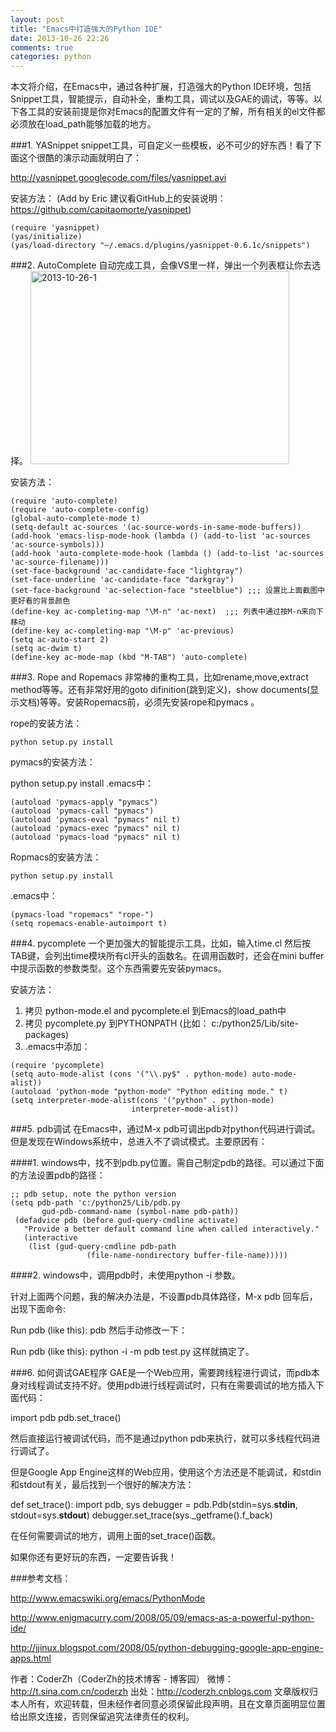 ```yaml
---
layout: post
title: "Emacs中打造强大的Python IDE"
date: 2013-10-26 22:26
comments: true
categories: python
---
```


本文将介绍，在Emacs中，通过各种扩展，打造强大的Python IDE环境，包括Snippet工具，智能提示，自动补全，重构工具，调试以及GAE的调试，等等。以下各工具的安装前提是你对Emacs的配置文件有一定的了解，所有相关的el文件都必须放在load_path能够加载的地方。

###1. YASnippet
snippet工具，可自定义一些模板，必不可少的好东西！看了下面这个很酷的演示动画就明白了：

http://yasnippet.googlecode.com/files/yasnippet.avi

安装方法：
(Add by Eric 建议看GitHub上的安装说明：https://github.com/capitaomorte/yasnippet)

<!-- more -->

```
(require 'yasnippet)
(yas/initialize)
(yas/load-directory "~/.emacs.d/plugins/yasnippet-0.6.1c/snippets")
```

###2. AutoComplete
自动完成工具，会像VS里一样，弹出一个列表框让你去选择。
<a href="http://www.flickr.com/photos/105999540@N03/10493765485/" title="2013-10-26-1 by EricShj, on Flickr"><img src="http://farm4.staticflickr.com/3678/10493765485_ce80f8cd35.jpg" width="414" height="309" alt="2013-10-26-1"></a>

安装方法：

```
(require 'auto-complete)
(require 'auto-complete-config)
(global-auto-complete-mode t)
(setq-default ac-sources '(ac-source-words-in-same-mode-buffers))
(add-hook 'emacs-lisp-mode-hook (lambda () (add-to-list 'ac-sources 'ac-source-symbols)))
(add-hook 'auto-complete-mode-hook (lambda () (add-to-list 'ac-sources 'ac-source-filename)))
(set-face-background 'ac-candidate-face "lightgray")
(set-face-underline 'ac-candidate-face "darkgray")
(set-face-background 'ac-selection-face "steelblue") ;;; 设置比上面截图中更好看的背景颜色
(define-key ac-completing-map "\M-n" 'ac-next)  ;;; 列表中通过按M-n来向下移动
(define-key ac-completing-map "\M-p" 'ac-previous)
(setq ac-auto-start 2)
(setq ac-dwim t)
(define-key ac-mode-map (kbd "M-TAB") 'auto-complete)
```

###3. Rope and Ropemacs
非常棒的重构工具，比如rename,move,extract method等等。还有非常好用的goto difinition(跳到定义)，show documents(显示文档)等等。安装Ropemacs前，必须先安装rope和pymacs 。

rope的安装方法：
```
python setup.py install
```
pymacs的安装方法：

python setup.py install
.emacs中：

```
(autoload 'pymacs-apply "pymacs")
(autoload 'pymacs-call "pymacs")
(autoload 'pymacs-eval "pymacs" nil t)
(autoload 'pymacs-exec "pymacs" nil t)
(autoload 'pymacs-load "pymacs" nil t)
```

Ropmacs的安装方法：

```
python setup.py install
```
.emacs中：

```
(pymacs-load "ropemacs" "rope-")
(setq ropemacs-enable-autoimport t)
```

###4. pycomplete
一个更加强大的智能提示工具，比如，输入time.cl 然后按TAB键，会列出time模块所有cl开头的函数名。在调用函数时，还会在mini buffer中提示函数的参数类型。这个东西需要先安装pymacs。

安装方法：

1. 拷贝 python-mode.el and pycomplete.el 到Emacs的load_path中
2. 拷贝 pycomplete.py 到PYTHONPATH (比如： c:/python25/Lib/site-packages)
3. .emacs中添加：

```
(require 'pycomplete)
(setq auto-mode-alist (cons '("\\.py$" . python-mode) auto-mode-alist))
(autoload 'python-mode "python-mode" "Python editing mode." t)
(setq interpreter-mode-alist(cons '("python" . python-mode)
                           interpreter-mode-alist))
```


###5. pdb调试
在Emacs中，通过M-x pdb可调出pdb对python代码进行调试。但是发现在Windows系统中，总进入不了调试模式。主要原因有：

####1. windows中，找不到pdb.py位置。需自己制定pdb的路径。可以通过下面的方法设置pdb的路径：

```
;; pdb setup, note the python version
(setq pdb-path 'c:/python25/Lib/pdb.py
       gud-pdb-command-name (symbol-name pdb-path))
 (defadvice pdb (before gud-query-cmdline activate)
   "Provide a better default command line when called interactively."
   (interactive
    (list (gud-query-cmdline pdb-path
                 (file-name-nondirectory buffer-file-name)))))
```

####2. windows中，调用pdb时，未使用python -i 参数。 

针对上面两个问题，我的解决办法是，不设置pdb具体路径，M-x pdb 回车后，出现下面命令:

Run pdb (like this): pdb 
然后手动修改一下：

Run pdb (like this): python -i -m pdb test.py
这样就搞定了。

###6. 如何调试GAE程序
GAE是一个Web应用，需要跨线程进行调试，而pdb本身对线程调试支持不好。使用pdb进行线程调试时，只有在需要调试的地方插入下面代码：

import pdb
pdb.set_trace()

然后直接运行被调试代码，而不是通过python pdb来执行，就可以多线程代码进行调试了。

但是Google App Engine这样的Web应用，使用这个方法还是不能调试，和stdin和stdout有关，最后找到一个很好的解决方法：

def set_trace():
    import pdb, sys
    debugger = pdb.Pdb(stdin=sys.__stdin__,
        stdout=sys.__stdout__)
    debugger.set_trace(sys._getframe().f_back)

在任何需要调试的地方，调用上面的set_trace()函数。

如果你还有更好玩的东西，一定要告诉我！

###参考文档：

http://www.emacswiki.org/emacs/PythonMode

http://www.enigmacurry.com/2008/05/09/emacs-as-a-powerful-python-ide/ 

http://jjinux.blogspot.com/2008/05/python-debugging-google-app-engine-apps.html 

作者：CoderZh（CoderZh的技术博客 - 博客园）
微博：http://t.sina.com.cn/coderzh 
出处：http://coderzh.cnblogs.com
文章版权归本人所有，欢迎转载，但未经作者同意必须保留此段声明，且在文章页面明显位置给出原文连接，否则保留追究法律责任的权利。